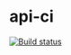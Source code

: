 # api-ci
[![Build status](https://ci.appveyor.com/api/projects/status/c14hfyy71qrsbriy?svg=true)](https://ci.appveyor.com/project/cromax-max/api-ci)
